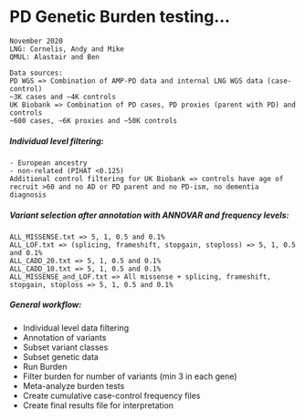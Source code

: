 # PD Genetic Burden testing...

```
November 2020
LNG: Cornelis, Andy and Mike
QMUL: Alastair and Ben

Data sources:
PD WGS => Combination of AMP-PD data and internal LNG WGS data (case-control)
~3K cases and ~4K controls
UK Biobank => Combination of PD cases, PD proxies (parent with PD) and controls
~600 cases, ~6K proxies and ~50K controls
```

##### Individual level filtering:
```
- European ancestry
- non-related (PIHAT <0.125)
Additional control filtering for UK Biobank => controls have age of recruit >60 and no AD or PD parent and no PD-ism, no dementia diagnosis
```

##### Variant selection after annotation with ANNOVAR and frequency levels:
```
ALL_MISSENSE.txt => 5, 1, 0.5 and 0.1%
ALL_LOF.txt => (splicing, frameshift, stopgain, stoploss) => 5, 1, 0.5 and 0.1%
ALL_CADD_20.txt => 5, 1, 0.5 and 0.1%
ALL_CADD_10.txt => 5, 1, 0.5 and 0.1%
ALL_MISSENSE_and_LOF.txt => All missense + splicing, frameshift, stopgain, stoploss => 5, 1, 0.5 and 0.1%
```

##### General workflow:
- Individual level data filtering
- Annotation of variants
- Subset variant classes
- Subset genetic data
- Run Burden
- Filter burden for number of variants (min 3 in each gene)
- Meta-analyze burden tests
- Create cumulative case-control frequency files
- Create final results file for interpretation


##### 

